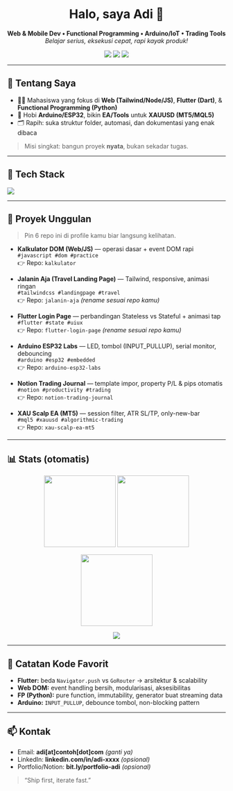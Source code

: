 <!-- Banner -->
<h1 align="center">Halo, saya Adi 👋</h1>
<p align="center">
  <b>Web & Mobile Dev • Functional Programming • Arduino/IoT • Trading Tools</b><br/>
  <i>Belajar serius, eksekusi cepat, rapi kayak produk!</i>
</p>

<!-- Badges -->
<p align="center">
  <a href="https://github.com/adii83?tab=followers"><img src="https://img.shields.io/github/followers/adii83?style=for-the-badge" /></a>
  <a href="https://github.com/adii83"><img src="https://img.shields.io/badge/From-Indonesia-%23e74c3c?style=for-the-badge" /></a>
  <img src="https://komarev.com/ghpvc/?username=adii83&style=for-the-badge" />
</p>

---

## 🚀 Tentang Saya
- 🧑‍🎓 Mahasiswa yang fokus di **Web (Tailwind/Node/JS)**, **Flutter (Dart)**, & **Functional Programming (Python)**  
- 🔧 Hobi **Arduino/ESP32**, bikin **EA/Tools** untuk **XAUUSD (MT5/MQL5)**  
- 🗂️ Rapih: suka struktur folder, automasi, dan dokumentasi yang enak dibaca  

> Misi singkat: bangun proyek **nyata**, bukan sekadar tugas.

---

## 🧰 Tech Stack
<p>
  <img src="https://skillicons.dev/icons?i=html,css,tailwind,js,nodejs,flutter,dart,py,arduino,git,github,vscode&perline=12" />
</p>

---

## 🧩 Proyek Unggulan
> Pin 6 repo ini di profile kamu biar langsung kelihatan.

- **Kalkulator DOM (Web/JS)** — operasi dasar + event DOM rapi  
  `#javascript #dom #practice`  
  👉 Repo: `kalkulator`

- **Jalanin Aja (Travel Landing Page)** — Tailwind, responsive, animasi ringan  
  `#tailwindcss #landingpage #travel`  
  👉 Repo: `jalanin-aja` *(rename sesuai repo kamu)*

- **Flutter Login Page** — perbandingan Stateless vs Stateful + animasi tap  
  `#flutter #state #uiux`  
  👉 Repo: `flutter-login-page` *(rename sesuai repo kamu)*

- **Arduino ESP32 Labs** — LED, tombol (INPUT_PULLUP), serial monitor, debouncing  
  `#arduino #esp32 #embedded`  
  👉 Repo: `arduino-esp32-labs`

- **Notion Trading Journal** — template impor, property P/L & pips otomatis  
  `#notion #productivity #trading`  
  👉 Repo: `notion-trading-journal`

- **XAU Scalp EA (MT5)** — session filter, ATR SL/TP, only-new-bar  
  `#mql5 #xauusd #algorithmic-trading`  
  👉 Repo: `xau-scalp-ea-mt5`

---

## 📊 Stats (otomatis)
<p align="center">
  <img height="165" src="https://github-readme-stats.vercel.app/api?username=adii83&show_icons=true&theme=tokyonight" />
  <img height="165" src="https://github-readme-stats.vercel.app/api/top-langs/?username=adii83&layout=compact&theme=tokyonight" />
</p>

<p align="center">
  <img src="https://streak-stats.demolab.com?user=adii83&theme=tokyonight" height="165"/>
</p>

<p align="center">
  <img src="https://github-profile-trophy.vercel.app/?username=adii83&theme=onedark&no-frame=true&row=1&column=6" />
</p>

---

## 📝 Catatan Kode Favorit
- **Flutter:** beda `Navigator.push` vs `GoRouter` → arsitektur & scalability
- **Web DOM:** event handling bersih, modularisasi, aksesibilitas
- **FP (Python):** pure function, immutability, generator buat streaming data
- **Arduino:** `INPUT_PULLUP`, debounce tombol, non-blocking pattern

---

## 📫 Kontak
- Email: **adi[at]contoh[dot]com** *(ganti ya)*  
- LinkedIn: **linkedin.com/in/adi-xxxx** *(opsional)*  
- Portfolio/Notion: **bit.ly/portfolio-adi** *(opsional)*

> “Ship first, iterate fast.”

